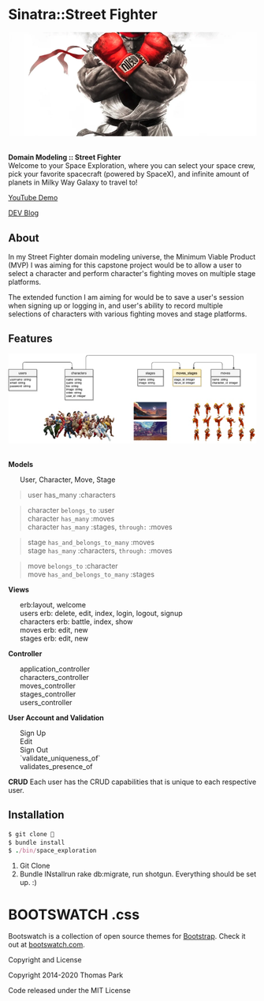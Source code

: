 # Sinatra::Street Fighter

<div align="center">
  <img src="./public/images/main.png">
</div>

<br>

<strong>Domain Modeling :: Street Fighter</strong><br>
Welcome to your Space Exploration, where you can select your space crew, pick your favorite spacecraft (powered by SpaceX), and infinite amount of planets in Milky Way Galaxy to travel to!<br>

<p><a href="https://youtu.be/pvurDvp8TZY">YouTube Demo</a></p>
<p><a href="https://dev.to/codinghall/sinatra-x-street-fighter-1hgl">DEV Blog</a></p>


## About

<p>In my Street Fighter domain modeling universe, the Minimum Viable Product (MVP) I was aiming for this capstone project would be to allow a user to select a character and perform character's fighting moves on multiple stage platforms.</p>
<p>The extended function I am aiming for would be to save a user's session when signing up or logging in, and user's ability to record multiple selections of characters with various fighting moves and stage platforms.</p>

## Features

<div align="center">
  <img src="./public/images/erd.jpeg">
</div>

<br>

**Models** 
<ul>User, Character, Move, Stage</ul>

> user has_many :characters

> character `belongs_to` :user<br>
> character `has_many` :moves<br>
> character `has_many` :stages, `through:` :moves

> stage `has_and_belongs_to_many` :moves<br>
> stage `has_many` :characters, `through:` :moves<br>

> move `belongs_to` :character<br>
> move `has_and_belongs_to_many` :stages<br>

**Views** 
<ul>erb:layout, welcome<br>
users erb: delete, edit, index, login, logout, signup<br>
characters erb: battle, index, show<br>
moves erb: edit, new<br>
stages erb: edit, new</ul>

**Controller** 
<ul>application_controller<br>
characters_controller<br>
moves_controller<br>
stages_controller<br>
users_controller</ul>

**User Account and Validation**
<ul>Sign Up<br>
Edit<br>
Sign Out<br>
`validate_uniqueness_of`<br>
validates_presence_of</ul>

**CRUD**
Each user has the CRUD capabilities that is unique to each respective user.
    
## Installation

```ruby
$ git clone 👾
$ bundle install
$ ./bin/space_exploration
```
1. Git Clone 
2. Bundle INstallrun rake db:migrate, run shotgun.
Everything should be set up. :)


# BOOTSWATCH .css 
Bootswatch is a collection of open source themes for [Bootstrap](https://getbootstrap.com/). Check it out at [bootswatch.com](https://bootswatch.com).

Copyright and License 

Copyright 2014-2020 Thomas Park

Code released under the MIT License
